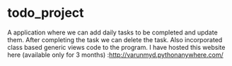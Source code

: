 # todo_project
A application where we can add daily tasks to be completed and update them. After completing the task we can delete the task. Also incorporated class based generic views code to the program. I have hosted this website here (available only for 3 months) :http://varunmyd.pythonanywhere.com/
